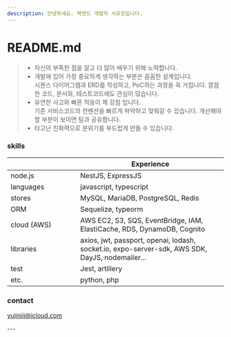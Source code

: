 ```yaml
---
description: 안녕하세요. 백엔드 개발자 서유진입니다.
---
```


# README.md

> * 자신의 부족한 점을 알고 더 많이 배우기 위해 노력합니다.
> * 개발에 있어 가장 중요하게 생각하는 부분은 꼼꼼한 설계입니다. \
>   시퀀스 다이어그램과 ERD를 작성하고, PoC하는 과정을 꼭 거칩니다.  깔끔한 코드, 문서화, 테스트코드에도 관심이 많습니다.
> * 유연한 사고와 빠른 적응이 제 강점 입니다. \
>   기존 서비스코드의 컨벤션을 빠르게 파악하고 맞춰갈 수 있습니다. 개선해야할 부분이 보이면 팀과 공유합니다.&#x20;
> * 타고난 친화력으로 분위기를 부드럽게 만들 수 있습니다.

### skills

<table><thead><tr><th width="146"></th><th>Experience</th></tr></thead><tbody><tr><td>node.js</td><td>NestJS, ExpressJS</td></tr><tr><td>languages</td><td>javascript,  typescript</td></tr><tr><td>stores</td><td>MySQL, MariaDB, PostgreSQL, Redis</td></tr><tr><td>ORM</td><td>Sequelize, typeorm</td></tr><tr><td>cloud (AWS)</td><td>AWS EC2, S3, SQS, EventBridge, IAM, ElastiCache, RDS, DynamoDB, Cognito</td></tr><tr><td>libraries</td><td>axios, jwt, passport, openai, lodash, socket.io, expo-server-sdk, AWS SDK, DayJS, nodemailer...</td></tr><tr><td>test</td><td>Jest, artillery</td></tr><tr><td> etc.</td><td>python, php </td></tr></tbody></table>



### contact

yujiniii@icloud.com





\---








